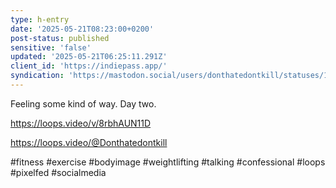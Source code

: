 ```yaml
---
type: h-entry
date: '2025-05-21T08:23:00+0200'
post-status: published
sensitive: 'false'
updated: '2025-05-21T06:25:11.291Z'
client_id: 'https://indiepass.app/'
syndication: 'https://mastodon.social/users/donthatedontkill/statuses/114544390871349038'
---
```

Feeling some kind of way. Day two.

https://loops.video/v/8rbhAUN11D

https://loops.video/@Donthatedontkill

#fitness #exercise #bodyimage #weightlifting #talking #confessional #loops #pixelfed #socialmedia
